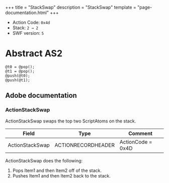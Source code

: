 +++
title = "StackSwap"
description = "StackSwap"
template = "page-documentation.html"
+++

- Action Code: `0x4d`
- Stack: `2 → 2`
- SWF version: `5`

# Abstract AS2

```
@t0 = @pop();
@t1 = @pop();
@push(@t0);
@push(@t1);
```

## Adobe documentation

### ActionStackSwap

ActionStackSwap swaps the top two ScriptAtoms on the stack.

| Field               | Type               | Comment                        |
|---------------------|--------------------|--------------------------------|
| ActionStackSwap     | ACTIONRECORDHEADER | ActionCode = 0x4D              |

ActionStackSwap does the following:
1. Pops Item1 and then Item2 off of the stack.
2. Pushes Item1 and then Item2 back to the stack.
